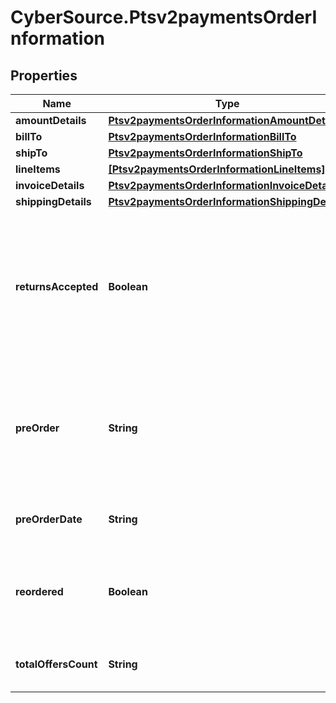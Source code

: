 # CyberSource.Ptsv2paymentsOrderInformation

## Properties
Name | Type | Description | Notes
------------ | ------------- | ------------- | -------------
**amountDetails** | [**Ptsv2paymentsOrderInformationAmountDetails**](Ptsv2paymentsOrderInformationAmountDetails.md) |  | [optional] 
**billTo** | [**Ptsv2paymentsOrderInformationBillTo**](Ptsv2paymentsOrderInformationBillTo.md) |  | [optional] 
**shipTo** | [**Ptsv2paymentsOrderInformationShipTo**](Ptsv2paymentsOrderInformationShipTo.md) |  | [optional] 
**lineItems** | [**[Ptsv2paymentsOrderInformationLineItems]**](Ptsv2paymentsOrderInformationLineItems.md) |  | [optional] 
**invoiceDetails** | [**Ptsv2paymentsOrderInformationInvoiceDetails**](Ptsv2paymentsOrderInformationInvoiceDetails.md) |  | [optional] 
**shippingDetails** | [**Ptsv2paymentsOrderInformationShippingDetails**](Ptsv2paymentsOrderInformationShippingDetails.md) |  | [optional] 
**returnsAccepted** | **Boolean** | This is only needed when you are requesting both payment and DM service at same time.  Boolean that indicates whether returns are accepted for this order. This field can contain one of the following values: - true: Returns are accepted for this order. - false: Returns are not accepted for this order.  | [optional] 
**preOrder** | **String** | Indicates whether cardholder is placing an order with a future availability or release date. This field can contain one of these values: - MERCHANDISE_AVAILABLE: Merchandise available - FUTURE_AVAILABILITY: Future availability  | [optional] 
**preOrderDate** | **String** | Expected date that a pre-ordered purchase will be available. Format: YYYYMMDD  | [optional] 
**reordered** | **Boolean** | Indicates whether the cardholder is reordering previously purchased merchandise. This field can contain one of these values: - false: First time ordered - true: Reordered  | [optional] 
**totalOffersCount** | **String** | Total number of articles/items in the order as a numeric decimal count. Possible values: 00 - 99  | [optional] 


